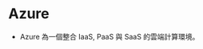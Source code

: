 # Azure

<script type="text/javascript" src="../js/general.js"></script>

* Azure 為一個整合 IaaS, PaaS 與 SaaS 的雲端計算環境。